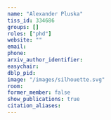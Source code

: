```yaml
---
name: "Alexander Pluska"
tiss_id: 334686
groups: []
roles: ["phd"]
website: ""
email:
phone:
arxiv_author_identifier:
easychair:
dblp_pid:
image: "/images/silhouette.svg"
room:
former_member: false
show_publications: true
citation_aliases:
---
```


<!--
Your custom content goes here.
-->